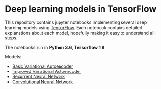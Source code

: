 # Deep learning models in TensorFlow

This repository contains jupyter notebooks implementing several deep learning models using [TensorFlow](https://www.tensorflow.org/). Each notebook contains detailed explanations about each model, hopefully making it easy to understand all steps.

The notebooks run in **Python 3.6, Tensorflow 1.8**

Models:
- [Basic Variational Autoencoder](basic_variational_autoencoder.ipynb)
- [Improved Variational Autoencoder](improved_variational_autoencoder.ipynb)
- [Recurrent Neural Network](RNN_MNIST.ipynb)
- [Convolutional Neural Network](CNN_MNIST.ipynb)
